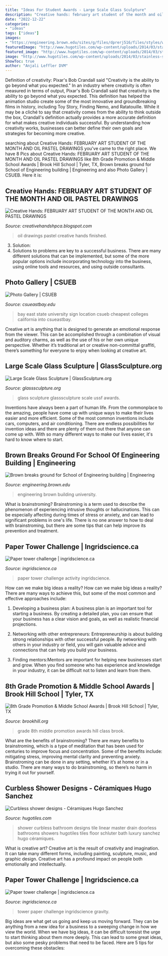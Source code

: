 ```yaml
---
title: "Ideas For Student Awards - Large Scale Glass Sculpture"
description: "Creative hands: february art student of the month and oil pastel drawings"
date: "2022-12-22"
categories:
- "ideas"
tags: ["ideas"]
images:
- "https://engineering.brown.edu/sites/g/files/dprerj516/files/styles/wide_lrg/public/2020-07/engineering-new-bldg.jpg?h=736b4680&amp;itok=3aeChnU8"
featuredImage: "http://www.hugotiles.com/wp-content/uploads/2014/03/stainless-steel-drain-grate.jpg"
featured_image: "http://www.hugotiles.com/wp-content/uploads/2014/03/stainless-steel-drain-grate.jpg"
image: "http://www.hugotiles.com/wp-content/uploads/2014/03/stainless-steel-drain-grate.jpg"
ShowToc: true
author: "Anjali Leffler DVM"
---
```



Definition of creativity: Pixar's Bob Crandall said "Creativity is the ability to go beyond what you expected."
In an industry where creativity is often measured in terms of output, Pixar's Bob Crandall said that creativity is the ability to go beyond what you expected. This definition has helped the animation studio create some of the most innovative and groundbreaking films in history, including Toy Story, Finding Nemo, and Ratatouille.
While it may be a cliché to say that creativity comes from the ability to think outside the box, Crandall's definition actually provides a more accurate definition for what makes creative individuals successful. By understanding how creativity works, businesses can better define their own goals and strategies for becoming more creative.

	

		
searching about Creative Hands: FEBRUARY ART STUDENT OF THE MONTH AND OIL PASTEL DRAWINGS you've came to the right place. We have 8 Pics about Creative Hands: FEBRUARY ART STUDENT OF THE MONTH AND OIL PASTEL DRAWINGS like 8th Grade Promotion &amp; Middle School Awards | Brook Hill School | Tyler, TX, Brown breaks ground for School of Engineering building | Engineering and also Photo Gallery | CSUEB. Here it is:
		
    
## Creative Hands: FEBRUARY ART STUDENT OF THE MONTH AND OIL PASTEL DRAWINGS

<img loading=lazy src="http://4.bp.blogspot.com/-QIRPh7-BgxA/TWP7K2fTuLI/AAAAAAAAAOw/cnUeZdUHyZg/s1600/oil+pastel+drawings+of+flowers+019.jpg" onerror="this.onerror=null;this.src='https://tse3.mm.bing.net/th?id=OIP.u6IRMrfE72aJD279bS2e-QHaJ4&amp;pid=15.1';" alt="Creative Hands: FEBRUARY ART STUDENT OF THE MONTH AND OIL PASTEL DRAWINGS">

_Source: creativehandshpca.blogspot.com_

>oil drawings pastel creative hands finished. 

	

3. Solution:
3. Solutions to problems are key to a successful business. There are many different solutions that can be implemented, but some of the more popular options include incorporating technology into the business, using online tools and resources, and using outside consultants.

    
## Photo Gallery | CSUEB

<img loading=lazy src="https://www.csueastbay.edu/about/files/images/photo-gallery/east-bay-sign.jpg" onerror="this.onerror=null;this.src='https://tse4.mm.bing.net/th?id=OIP.WgBq0j2ch3lz1vbDkiKfigHaFj&amp;pid=15.1';" alt="Photo Gallery | CSUEB">

_Source: csueastbay.edu_

>bay east state university sign location csueb cheapest colleges california into csueastbay. 

	

Creative art is anything that is designed to generate an emotional response from the viewer. This can be accomplished through a combination of visual and auditory charms, as well as the use of his or her own unique perspective. Whether it’s traditional art or creative non-committal graffiti, there’s something for everyone to enjoy when looking at creative art.

    
## Large Scale Glass Sculpture | GlassSculpture.org

<img loading=lazy src="https://glasssculpture.org/awards/ussf/img/sidecrop.jpg" onerror="this.onerror=null;this.src='https://tse4.mm.bing.net/th?id=OIP.FcTmcfK9XW24WkfDiI8fwQHaLK&amp;pid=15.1';" alt="Large Scale Glass Sculpture | GlassSculpture.org">

_Source: glasssculpture.org_

>glass sculpture glasssculpture scale ussf awards. 

	

Inventions have always been a part of human life. From the commonplace to the amazing, people have come up with unique ways to make their lives easier and more efficient. Some of the most common inventions include cars, computers, and air conditioning. There are endless possibilities for invention ideas and there are plenty of them out there that anyone can come up with. With so many different ways to make our lives easier, it's hard to know where to start.

    
## Brown Breaks Ground For School Of Engineering Building | Engineering

<img loading=lazy src="https://engineering.brown.edu/sites/g/files/dprerj516/files/styles/wide_lrg/public/2020-07/engineering-new-bldg.jpg?h=736b4680&amp;itok=3aeChnU8" onerror="this.onerror=null;this.src='https://tse1.mm.bing.net/th?id=OIP.VWCk016kNw4rXFvLrWjs7AHaEK&amp;pid=15.1';" alt="Brown breaks ground for School of Engineering building | Engineering">

_Source: engineering.brown.edu_

>engineering brown building university. 

	

What is brainstroming?
Brainstroming is a term used to describe the phenomenon of experiencing intrusive thoughts or hallucinations. This can be especially affecting during times of stress or anxiety, and can lead to significant problems in one's life. There is no one answer to how to deal with brainstroming, but there are some tips that can help improve its prevention and treatment.

    
## Paper Tower Challenge | Ingridscience.ca

<img loading=lazy src="http://www.ingridscience.ca/sites/default/files/images/activities/img_8229.jpg" onerror="this.onerror=null;this.src='https://tse4.mm.bing.net/th?id=OIP.Da3mzfN4cyAOSunSn33mHQDYEg&amp;pid=15.1';" alt="Paper tower challenge | ingridscience.ca">

_Source: ingridscience.ca_

>paper tower challenge activity ingridscience. 

	

How can we make big ideas a reality?
How can we make big ideas a reality? There are many ways to achieve this, but some of the most common and effective approaches include:
1. Developing a business plan: A business plan is an important tool for starting a business. By creating a detailed plan, you can ensure that your business has a clear vision and goals, as well as realistic financial projections.

2. Networking with other entrepreneurs: Entrepreneurship is about building strong relationships with other successful people. By networking with others in your industry or field, you will gain valuable advice and connections that can help you build your business.

3. Finding mentors:Mentors are important for helping new businesses start and grow. When you find someone who has experience and knowledge in your industry, it can be difficult not to listen and learn from them.


    
## 8th Grade Promotion &amp; Middle School Awards | Brook Hill School | Tyler, TX

<img loading=lazy src="https://www.brookhill.org/wp-content/uploads/2015/05/msawards8thpromota-2.jpg?w=768" onerror="this.onerror=null;this.src='https://tse3.mm.bing.net/th?id=OIP.mh1z4T-SgkC4VGZTd6C5VgHaE8&amp;pid=15.1';" alt="8th Grade Promotion &amp; Middle School Awards | Brook Hill School | Tyler, TX">

_Source: brookhill.org_

>grade 8th middle promotion awards hill class brook. 

	

What are the benefits of brainstroming?
There are many benefits to brainstroming, which is a type of meditation that has been used for centuries to improve focus and concentration. Some of the benefits include: mitigating stress, improving mental clarity and preventing anxiety. Brainstroming can be done in any setting, whether it’s at home or in a studio. There are many ways to do brainstroming, so there’s no harm in trying it out for yourself.

    
## Curbless Shower Designs - Céramiques Hugo Sanchez

<img loading=lazy src="http://www.hugotiles.com/wp-content/uploads/2014/03/stainless-steel-drain-grate.jpg" onerror="this.onerror=null;this.src='https://tse1.mm.bing.net/th?id=OIP.uR3kgCbHqORLfWhoX2Wt3wHaLH&amp;pid=15.1';" alt="Curbless shower designs - Céramiques Hugo Sanchez">

_Source: hugotiles.com_

>shower curbless bathroom designs tile linear master drain doorless bathrooms showers hugotiles tiles floor schluter bath luxury sanchez hugo céramiques. 

	

What is creative art?
Creative art is the result of creativity and imagination. It can take many different forms, including painting, sculpture, music, and graphic design. Creative art has a profound impact on people both emotionally and intellectually.

    
## Paper Tower Challenge | Ingridscience.ca

<img loading=lazy src="http://www.ingridscience.ca/sites/default/files/images/activities/img_8227.jpg" onerror="this.onerror=null;this.src='https://tse1.mm.bing.net/th?id=OIP.nP_4szJzPLPp_J3wWlzqSQHaJ4&amp;pid=15.1';" alt="Paper tower challenge | ingridscience.ca">

_Source: ingridscience.ca_

>tower paper challenge ingridscience gravity. 

	

Big ideas are what get us going and keep us moving forward. They can be anything from a new idea for a business to a sweeping change in how we view the world. When we have big ideas, it can be difficult toresist the urge to start thinking about them more deeply. This can lead to some great ideas, but also some pesky problems that need to be faced. Here are 5 tips for overcoming these obstacles: 

